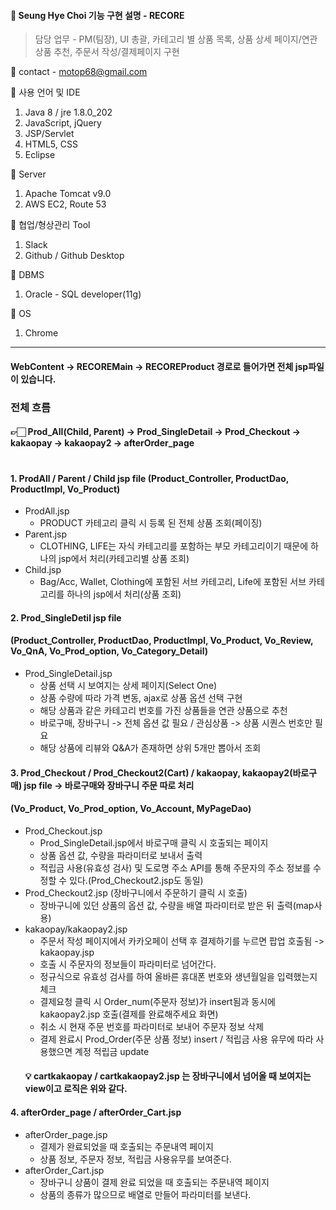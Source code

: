 ####  📢 Seung Hye Choi 기능 구현 설명 - RECORE <JSP MVC2 Semi Project>
> 담당 업무 - PM(팀장), UI 총괄, 카테고리 별 상품 목록, 
상품 상세 페이지/연관 상품 추천, 주문서 작성/결제페이지 구현


📩 contact - motop68@gmail.com





🎈 사용 언어 및 IDE
  1. Java 8 / jre 1.8.0_202
  2. JavaScript, jQuery
  3. JSP/Servlet
  4. HTML5, CSS
  5. Eclipse

🎈 Server 
  1. Apache Tomcat v9.0
  2. AWS EC2, Route 53 
 
🎈 협업/형상관리 Tool
  1. Slack
  2. Github / Github Desktop

🎈 DBMS 
  1. Oracle - SQL developer(11g)
  
🎈 OS
  1. Chrome




* * *   
#### WebContent -> RECOREMain -> RECOREProduct 경로로 들어가면 전체 jsp파일이 있습니다.
### 전체 흐름 
#### 👉🏻 Prod_All(Child, Parent) -> Prod_SingleDetail -> Prod_Checkout -> kakaopay -> kakaopay2 -> afterOrder_page    




#
#### 1. ProdAll / Parent / Child jsp file (Product_Controller, ProductDao, ProductImpl, Vo_Product)
- ProdAll.jsp
  - PRODUCT 카테고리 클릭 시 등록 된 전체 상품 조회(페이징)
- Parent.jsp
  - CLOTHING, LIFE는 자식 카테고리를 포함하는 부모 카테고리이기 때문에 하나의 jsp에서 처리(카테고리별 상품 조회)
- Child.jsp
  - Bag/Acc, Wallet, Clothing에 포함된 서브 카테고리, Life에 포함된 서브 카테고리를 하나의 jsp에서 처리(상품 조회)
  
  
 #### 2. Prod_SingleDetil jsp file 
 #### (Product_Controller, ProductDao, ProductImpl, Vo_Product, Vo_Review, Vo_QnA, Vo_Prod_option, Vo_Category_Detail)
 - Prod_SingleDetail.jsp
   - 상품 선택 시 보여지는 상세 페이지(Select One)
   - 상품 수량에 따라 가격 변동, ajax로 상품 옵션 선택 구현 
   - 해당 상품과 같은 카테고리 번호를 가진 상품들을 연관 상품으로 추천
   - 바로구매, 장바구니 -> 전체 옵션 값 필요 / 관심상품 -> 상품 시퀀스 번호만 필요 
   - 해당 상품에 리뷰와 Q&A가 존재하면 상위 5개만 뽑아서 조회
   
   
 #### 3. Prod_Checkout / Prod_Checkout2(Cart) / kakaopay, kakaopay2(바로구매) jsp file -> 바로구매와 장바구니 주문 따로 처리
 #### (Vo_Product, Vo_Prod_option, Vo_Account, MyPageDao)
 - Prod_Checkout.jsp
    - Prod_SingleDetail.jsp에서 바로구매 클릭 시 호출되는 페이지
    - 상품 옵션 값, 수량을 파라미터로 보내서 출력
    - 적립금 사용(유효성 검사) 및 도로명 주소 API를 통해 주문자의 주소 정보를 수정할 수 있다.(Prod_Checkout2.jsp도 동일) 
 - Prod_Checkout2.jsp (장바구니에서 주문하기 클릭 시 호출)
    - 장바구니에 있던 상품의 옵션 값, 수량을 배열 파라미터로 받은 뒤 출력(map사용)
 - kakaopay/kakaopay2.jsp
    - 주문서 작성 페이지에서 카카오페이 선택 후 결제하기를 누르면 팝업 호출됨 -> kakaopay.jsp
    - 호출 시 주문자의 정보들이 파라미터로 넘어간다. 
    - 정규식으로 유효성 검사를 하여 올바른 휴대폰 번호와 생년월일을 입력했는지 체크
    - 결제요청 클릭 시 Order_num(주문자 정보)가 insert됨과 동시에 kakaopay2.jsp 호출(결제를 완료해주세요 화면)
    - 취소 시 현재 주문 번호를 파라미터로 보내어 주문자 정보 삭제 
    - 결제 완료시 Prod_Order(주문 상품 정보) insert / 적립금 사용 유무에 따라 사용했으면 계정 적립금 update
     #### 💡 cartkakaopay / cartkakaopay2.jsp 는 장바구니에서 넘어올 때 보여지는 view이고 로직은 위와 같다.
    
    
#### 4. afterOrder_page / afterOrder_Cart.jsp
 - afterOrder_page.jsp
    - 결제가 완료되었을 때 호출되는 주문내역 페이지
    - 상품 정보, 주문자 정보, 적립금 사용유무를 보여준다. 
 - afterOrder_Cart.jsp 
    - 장바구니 상품이 결제 완료 되었을 때 호출되는 주문내역 페이지
    - 상품의 종류가 많으므로 배열로 만들어 파라미터를 보낸다. 
 
  
